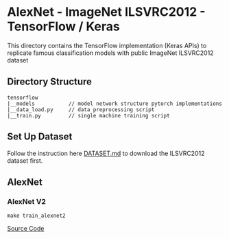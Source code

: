 # AlexNet - ImageNet ILSVRC2012 - TensorFlow / Keras 

This directory contains the TensorFlow implementation (Keras APIs) to replicate famous classification models with public ImageNet ILSVRC2012 dataset

## Directory Structure

```
tensorflow
|__models           // model network structure pytorch implementations
|__data_load.py     // data preprocessing script
|__train.py         // single machine training script
```

## Set Up Dataset

Follow the instruction here [DATASET.md](../../Datasets/ILSVRC2012/DATASET.md) to download the ILSVRC2012 dataset first.

## AlexNet
### AlexNet V2
```
make train_alexnet2
```
[Source Code](models/alexnet_v2.py)